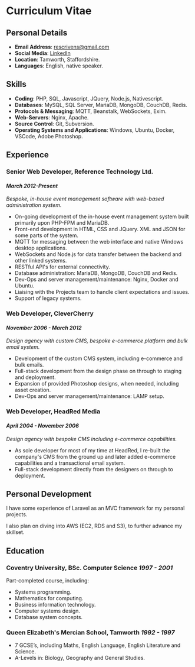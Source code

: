 # Curriculum Vitae

## Personal Details
- **Email Address**: [rescrivens@gmail.com](rescrivens@gmail.com)
- **Social Media**: [LinkedIn](https://www.linkedin.com/in/richard-scrivens-parry-356847111/)
- **Location**: Tamworth, Staffordshire.
- **Languages**: English, native speaker.

## Skills
- **Coding**: PHP, SQL, Javascript, JQuery, Node.js, Nativescript.
- **Databases**: MySQL, SQL Server, MariaDB, MongoDB, CouchDB, Redis.
- **Protocols & Messaging**: MQTT, Beanstalk, WebSockets, Exim.
- **Web-Servers**: Nginx, Apache.
- **Source Control**: Git, Subversion.
- **Operating Systems and Applications**: Windows, Ubuntu, Docker, VSCode, Adobe Photoshop.

## Experience
### Senior Web Developer, Reference Technology Ltd.
#### *March 2012-Present*
*Bespoke, in-house event management software with web-based administration system.*
- On-going development of the in-house event management system built primarily upon PHP-FPM and MariaDB.
- Front-end development in HTML, CSS and JQuery. XML and JSON for some parts of the system.
- MQTT for messaging between the web interface and native Windows desktop applications.
- WebSockets and Node.js for data transfer between the backend and other linked systems.
- RESTful API's for external connectivity.
- Database administration: MariaDB, MongoDB, CouchDB and Redis.
- Dev-Ops and server management/maintenance: Nginx, Docker and Ubuntu.
- Liaising with the Projects team to handle client expectations and issues.
- Support of legacy systems.

### Web Developer, CleverCherry
#### *November 2006 - March 2012*
*Design agency with custom CMS, bespoke e-commerce platform and bulk email system.*
- Development of the custom CMS system, including e-commerce and bulk emails.
- Full-stack development from the design phase on through to staging and deployment.
- Expansion of provided Photoshop designs, when needed, including asset creation.
- Dev-Ops and server management/maintenance: LAMP setup.

### Web Developer, HeadRed Media
#### *April 2004 - November 2006*
*Design agency with bespoke CMS including e-commerce capabilities.*
- As sole developer for most of my time at HeadRed, I re-built the company's CMS from the ground up and later added e-commerce capabilities and a transactional email system.
- Full-stack development directly from the designers on through to deployment.

## Personal Development
I have some experience of Laravel as an MVC framework for my personal projects.

I also plan on diving into AWS (EC2, RDS and S3), to further advance my skillset.

## Education
### Coventry University, BSc. Computer Science *1997 - 2001*
Part-completed course, including:
- Systems programming.
- Mathematics for computing.
- Business information technology.
- Computer systems design.
- Database system concepts.

### Queen Elizabeth's Mercian School, Tamworth *1992 - 1997*
- 7 GCSE’s, including Maths, English Language, English Literature and Science.
- A-Levels in: Biology, Geography and General Studies.